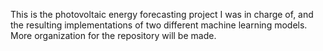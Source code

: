 This is the photovoltaic energy forecasting project I was in charge of, and the resulting implementations of two different machine learning models. More organization for the repository will be made.
